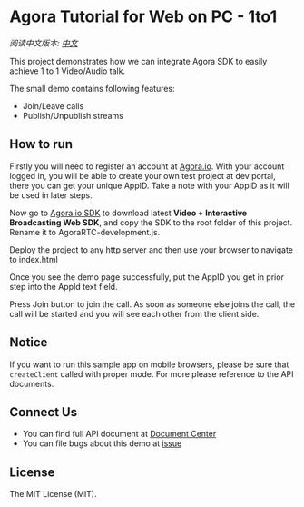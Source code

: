 
# Agora Tutorial for Web on PC - 1to1

*阅读中文版本: [中文](README.md)*

This project demonstrates how we can integrate Agora SDK to easily achieve 1 to 1 Video/Audio talk.

The small demo contains following features:

- Join/Leave calls
- Publish/Unpublish streams

## How to run
Firstly you will need to register an account at [Agora.io](https://dashboard.agora.io/signin/). With your account logged in, you will be able to create your own test project at dev portal, there you can get your unique AppID. Take a note with your AppID as it will be used in later steps.

Now go to [Agora.io SDK](https://www.agora.io/en/download/) to download latest **Video + Interactive Broadcasting Web SDK**, and copy the SDK to the root folder of this project. Rename it to AgoraRTC-development.js.

Deploy the project to any http server and then use your browser to navigate to index.html

Once you see the demo page successfully, put the AppID you get in prior step into the AppId text field.

Press Join button to join the call. As soon as someone else joins the call, the call will be started and you will see each other from the client side.

## Notice
If you want to run this sample app on mobile browsers, please be sure that `createClient` called with proper mode. For more please reference to the API documents.

## Connect Us

- You can find full API document at [Document Center](https://docs.agora.io/en/)
- You can file bugs about this demo at [issue](https://github.com/AgoraIO/Agora-iOS-Voice-Tutorial-Swift-1to1/issues)

## License

The MIT License (MIT).
